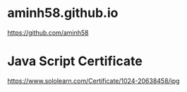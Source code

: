 # aminh58.github.io
https://github.com/aminh58
# Java Script Certificate
https://www.sololearn.com/Certificate/1024-20638458/jpg
